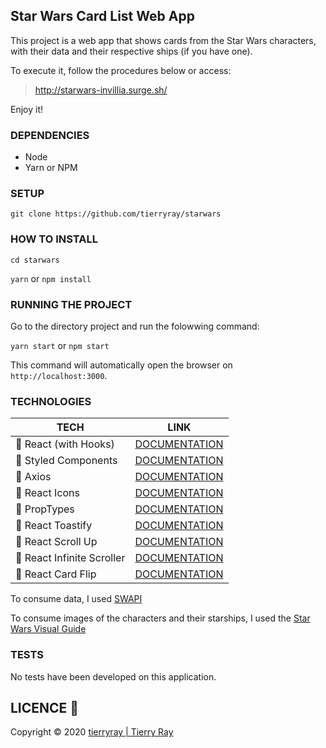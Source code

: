 ## Star Wars Card List Web App

This project is a web app that shows cards from the Star Wars characters, with their data and their respective ships (if you have one).

To execute it, follow the procedures below or access:

> http://starwars-invillia.surge.sh/

Enjoy it!

### DEPENDENCIES

- Node
- Yarn or NPM

### SETUP

`git clone https://github.com/tierryray/starwars`

### HOW TO INSTALL

`cd starwars`

`yarn` or `npm install`

### RUNNING THE PROJECT

Go to the directory project and run the folowwing command:

`yarn start` or `npm start`

This command will automatically open the browser on `http://localhost:3000`.

### TECHNOLOGIES

| TECH                       | LINK                                                                   |
| -------------------------- | ---------------------------------------------------------------------- |
| 🔹 React (with Hooks)      | [DOCUMENTATION](https://reactjs.org/)                                  |
| 🔹 Styled Components       | [DOCUMENTATION](https://www.styled-components.com/)                    |
| 🔹 Axios                   | [DOCUMENTATION](https://github.com/axios/axios)                        |
| 🔹 React Icons             | [DOCUMENTATION](https://react-icons.netlify.com/#/)                    |
| 🔹 PropTypes               | [DOCUMENTATION](https://www.npmjs.com/package/prop-types)              |
| 🔹 React Toastify          | [DOCUMENTATION](https://github.com/fkhadra/react-toastify)             |
| 🔹 React Scroll Up         | [DOCUMENTATION](https://www.npmjs.com/package/react-scroll-up)         |
| 🔹 React Infinite Scroller | [DOCUMENTATION](https://www.npmjs.com/package/react-infinite-scroller) |
| 🔹 React Card Flip         | [DOCUMENTATION](https://www.npmjs.com/package/react-card-flip)         |

To consume data, I used [SWAPI](https://swapi.co/)

To consume images of the characters and their starships, I used the [Star Wars Visual Guide](https://starwars-visualguide.com/)

### TESTS

No tests have been developed on this application.

## LICENCE 📝

Copyright © 2020 [tierryray | Tierry Ray](https://github.com/tierryray/)
